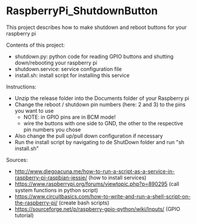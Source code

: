 # RaspberryPi_ShutdownButton
This project describes how to make shutdown and reboot buttons for your raspberry pi


Contents of this project:
* shutdown.py: python code for reading GPIO buttons and shutting down/rebooting your raspberry pi
* shutdown.service: service configuration file
* install.sh: install script for installing this service


Instructions:
* Unzip the release folder into the Documents folder of your Raspberry pi
* Change the reboot / shutdown pin numbers (here: 2 and 3) to the pins you want to use
    * NOTE: in GPIO pins are in BCM mode!
    * wire the buttons with one side to GND, the other to the respective pin numbers you chose
* Also change the pull up/pull down configuration if necessary
* Run the install script by navigating to de ShutDown folder and run "sh install.sh"




Sources:
* http://www.diegoacuna.me/how-to-run-a-script-as-a-service-in-raspberry-pi-raspbian-jessie/    (how to install services)
* https://www.raspberrypi.org/forums/viewtopic.php?p=890295     (call system functions in python script)
* https://www.circuitbasics.com/how-to-write-and-run-a-shell-script-on-the-raspberry-pi/      (create bash scripts)
* https://sourceforge.net/p/raspberry-gpio-python/wiki/Inputs/      (GPIO tutorial)



